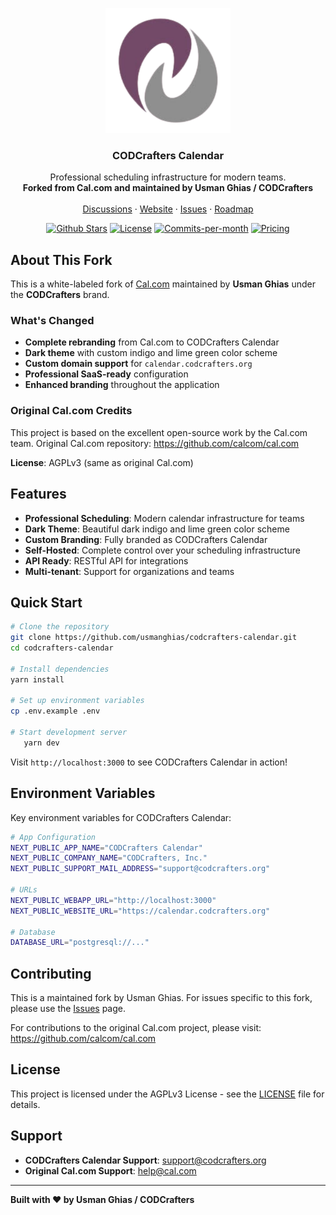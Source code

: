 <!-- PROJECT LOGO -->
<p align="center">
  <a href="https://github.com/usmanghias/codcrafters-calendar">
   <img src="apps/web/public/logo.svg" alt="CODCrafters Calendar Logo" width="200">
  </a>

  <h3 align="center">CODCrafters Calendar</h3>

  <p align="center">
    Professional scheduling infrastructure for modern teams.
    <br />
    <strong>Forked from Cal.com and maintained by Usman Ghias / CODCrafters</strong>
    <br />
    <br />
    <a href="https://github.com/usmanghias/codcrafters-calendar/discussions">Discussions</a>
    ·
    <a href="https://calendar.codcrafters.org">Website</a>
    ·
    <a href="https://github.com/usmanghias/codcrafters-calendar/issues">Issues</a>
    ·
    <a href="https://calendar.codcrafters.org/roadmap">Roadmap</a>
  </p>
</p>

<p align="center">
   <a href="https://github.com/usmanghias/codcrafters-calendar/stargazers"><img src="https://img.shields.io/github/stars/usmanghias/codcrafters-calendar" alt="Github Stars"></a>
   <a href="https://github.com/usmanghias/codcrafters-calendar/blob/main/LICENSE"><img src="https://img.shields.io/badge/license-AGPLv3-purple" alt="License"></a>
   <a href="https://github.com/usmanghias/codcrafters-calendar/pulse"><img src="https://img.shields.io/github/commit-activity/m/usmanghias/codcrafters-calendar" alt="Commits-per-month"></a>
   <a href="https://calendar.codcrafters.org/pricing"><img src="https://img.shields.io/badge/Pricing-Free-brightgreen" alt="Pricing"></a>
</p>

## About This Fork

This is a white-labeled fork of [Cal.com](https://github.com/calcom/cal.com) maintained by **Usman Ghias** under the **CODCrafters** brand. 

### What's Changed
- **Complete rebranding** from Cal.com to CODCrafters Calendar
- **Dark theme** with custom indigo and lime green color scheme
- **Custom domain support** for `calendar.codcrafters.org`
- **Professional SaaS-ready** configuration
- **Enhanced branding** throughout the application

### Original Cal.com Credits
This project is based on the excellent open-source work by the Cal.com team. Original Cal.com repository: https://github.com/calcom/cal.com

**License**: AGPLv3 (same as original Cal.com)

## Features

- **Professional Scheduling**: Modern calendar infrastructure for teams
- **Dark Theme**: Beautiful dark indigo and lime green color scheme
- **Custom Branding**: Fully branded as CODCrafters Calendar
- **Self-Hosted**: Complete control over your scheduling infrastructure
- **API Ready**: RESTful API for integrations
- **Multi-tenant**: Support for organizations and teams

## Quick Start

```bash
# Clone the repository
git clone https://github.com/usmanghias/codcrafters-calendar.git
cd codcrafters-calendar

# Install dependencies
yarn install

# Set up environment variables
cp .env.example .env

# Start development server
   yarn dev
   ```

Visit `http://localhost:3000` to see CODCrafters Calendar in action!

## Environment Variables

Key environment variables for CODCrafters Calendar:

```bash
# App Configuration
NEXT_PUBLIC_APP_NAME="CODCrafters Calendar"
NEXT_PUBLIC_COMPANY_NAME="CODCrafters, Inc."
NEXT_PUBLIC_SUPPORT_MAIL_ADDRESS="support@codcrafters.org"

# URLs
NEXT_PUBLIC_WEBAPP_URL="http://localhost:3000"
NEXT_PUBLIC_WEBSITE_URL="https://calendar.codcrafters.org"

# Database
DATABASE_URL="postgresql://..."
```

## Contributing

This is a maintained fork by Usman Ghias. For issues specific to this fork, please use the [Issues](https://github.com/usmanghias/codcrafters-calendar/issues) page.

For contributions to the original Cal.com project, please visit: https://github.com/calcom/cal.com

## License

This project is licensed under the AGPLv3 License - see the [LICENSE](LICENSE) file for details.

## Support

- **CODCrafters Calendar Support**: support@codcrafters.org
- **Original Cal.com Support**: help@cal.com

---

**Built with ❤️ by Usman Ghias / CODCrafters**
